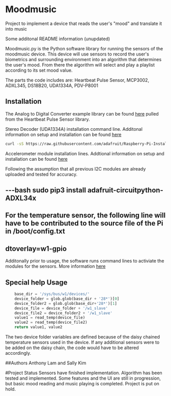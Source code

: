 # Moodmusic
Project to implement a device that reads the user's "mood" and translate it into music


Some additonal README information (unupdated)

Moodmusic.py is the Python software library for running the sensors of the moodmusic device.
This device will use sensors to record the user's biometrics and surrounding environment into
an algorithm that determines the user's mood. From there the algorithm will select and play a
playlist according to its set mood value. 

The parts the code includes are: Heartbeat Pulse Sensor, MCP3002, ADXL345, DS18B20, UDA1334A, PDV-P8001


## Installation

The Analog to Digital Converter example library can be found [here](https://github.com/tutRPi/Raspberry-Pi-Heartbeat-Pulse-Sensor/blob/master/MCP3008.py) 
pulled from the Heartbeat Pulse Sensor library.

Stereo Decoder (UDA1334A) installation command line. Additonal information on setup and installation can be found [here](https://learn.adafruit.com/adafruit-i2s-stereo-decoder-uda1334a/raspberry-pi-usage)

```bash
curl -sS https://raw.githubusercontent.com/adafruit/Raspberry-Pi-Installer-Scripts/master/i2samp.sh | bash
```
Accelerometer module installation lines. Addtional information on setup and installation can be found [here](https://pimylifeup.com/raspberry-pi-accelerometer-adxl345/)

Following the assumption that all previous I2C modules are already uploaded and tested for accuracy.

---bash
sudo pip3 install adafruit-circuitpython-ADXL34x
---

For the temperature sensor, the following line will have to be contributed to the source file of the Pi in /boot/config.txt
---
dtoverlay=w1-gpio
---
Additonally prior to usage, the software runs command lines to activiate the modules for the sensors. More information [here](https://blog.oddbit.com/post/2018-03-27-multiple-1-wire-buses-on-the-/)


## Special help Usage

```python
    base_dir = '/sys/bus/w1/devices/'
    device_folder = glob.glob(base_dir + '28*')[0]
    device_folder2 = glob.glob(base_dir+'28*')[1]
    device_file = device_folder + '/w1_slave'
    device_file2 = device_folder2 + '/w1_slave'
    value1 = read_temp(device_file)
    value2 = read_temp(device_file2)
    return value1, value2
```
The two device folder variables are defined because of the daisy chained temperature sensors used in the device.
If any additional sensors were to be added on the daisy chain, the code would have to be altered accordingly.


##Authors
Anthony Lam and Sally Kim


#Project Status
Sensors have finished implementation. Algorithm has been tested and implemented. Some features and the UI are still in progression, but basic mood reading and music playing is completed. Project is put on hold. 
